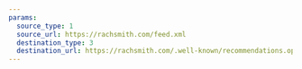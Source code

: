 ```yaml
---
params:
  source_type: 1
  source_url: https://rachsmith.com/feed.xml
  destination_type: 3
  destination_url: https://rachsmith.com/.well-known/recommendations.opml
---
```

